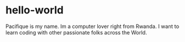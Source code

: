 # hello-world
Pacifique is my name. Im a computer lover right from Rwanda. I want to learn coding with other passionate folks across the World. 
